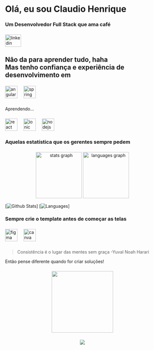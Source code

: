 <h1 align="left">Olá, eu sou Claudio Henrique</h1>

###

<h3 align="left">Um Desenvolvedor Full Stack que ama café</h3>

###

<div align="left">
  <a href="https://www.linkedin.com/in/claudio-oliveira20" target="_blank">
    <img src="https://raw.githubusercontent.com/maurodesouza/profile-readme-generator/master/src/assets/icons/social/linkedin/default.svg" width="52" height="40" alt="linkedin logo"  />
  </a>
</div>

###

<h2 align="left">Não da para aprender tudo, haha<br>Mas tenho confiança e experiência de desenvolvimento em</h2>

###

<div align="left">
  <img src="https://img.shields.io/badge/Angular-DD0031?logo=angular&logoColor=white&style=for-the-badge" height="40" alt="angularjs logo"  />
  <img width="12" />
  <img src="https://img.shields.io/badge/Spring-6DB33F?logo=spring&logoColor=black&style=for-the-badge" height="40" alt="spring logo"  />
</div>

###

<p align="left">Aprendendo...</p>

###

<div align="left">
  <img src="https://img.shields.io/badge/React-61DAFB?logo=react&logoColor=black&style=for-the-badge" height="40" alt="react logo"  />
  <img width="12" />
  <img src="https://img.shields.io/badge/Ionic-3880FF?logo=ionic&logoColor=white&style=for-the-badge" height="40" alt="ionic logo"  />
  <img width="12" />
  <img src="https://img.shields.io/badge/Node.js-339933?logo=nodedotjs&logoColor=white&style=for-the-badge" height="40" alt="nodejs logo"  />
</div>

###

<h3 align="left">Aquelas estatística que os gerentes sempre pedem</h3>

###

<div align="center">
  <img src="https://github-readme-stats.vercel.app/api?username=ClaudioHenr&hide_title=false&hide_rank=false&show_icons=false&include_all_commits=true&count_private=true&disable_animations=false&theme=dark&locale=en&hide_border=false&order=1" height="150" alt="stats graph"  />
  <img src="https://github-readme-stats.vercel.app/api/top-langs?username=ClaudioHenr&locale=en&hide_title=false&layout=compact&card_width=320&langs_count=8&theme=dark&hide_border=false&order=2" height="150" alt="languages graph"  />
</div>


[![Github Stats](https://github-readme-stats.vercel.app/api?username=ClaudioHenr&hide_title=false&hide_rank=false&show_icons=false&include_all_commits=true&count_private=true&disable_animations=false&theme=dark&locale=en&hide_border=false&order=1)]  [![Languages](https://github-readme-stats.vercel.app/api/top-langs?username=ClaudioHenr&locale=en&hide_title=false&layout=compact&card_width=320&langs_count=8&theme=dark&hide_border=false&order=2)]



###

<h3 align="left">Sempre crie o template antes de começar as telas</h3>

###

<div align="left">
  <img src="https://cdn.simpleicons.org/figma/F24E1E" height="40" alt="figma logo"  />
  <img width="12" />
  <img src="https://cdn.jsdelivr.net/gh/devicons/devicon/icons/canva/canva-original.svg" height="40" alt="canva logo"  />
</div>

###

<blockquote>
  <p>Consistência é o lugar das mentes sem graça -Yuval Noah Harari</p>
</blockquote>
<p>Então pense diferente quando for criar soluções!</p>

###

<div align="center">
  <img height="200" src="https://media1.giphy.com/media/2IudUHdI075HL02Pkk/200w.gif?cid=82a1493b0dli8nmbsw6s3y3ipf9j2voq7yz5m62pef9y1iqx&ep=v1_gifs_related&rid=200w.gif&ct=g"  />
</div>

###

<div align="center">
  <img src="https://profile-counter.glitch.me/ClaudioHenr/count.svg?"  />
</div>

###
